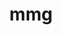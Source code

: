 ---
title: "mmg"
layout: cache
categories: [package, develop-2025-02-09]
meta: {"versions": ["5.8.0"], "compilers": ["gcc@=11.4.0", "oneapi@=2024.2.1"], "oss": ["ubuntu22.04"], "platforms": ["linux"], "targets": ["x86_64_v3"], "stacks": ["e4s", "e4s-oneapi", "root"], "num_specs": 2, "num_specs_by_stack": {"root": 2, "e4s": 1, "e4s-oneapi": 1}}
spec_details: [{"hash": "3pymmzjqbla3voyf3bslcpdg2rvub7pi", "compiler": "gcc@=11.4.0", "versions": ["5.8.0"], "os": "ubuntu22.04", "platform": "linux", "target": "x86_64_v3", "variants": ["build_system=cmake", "build_type=Release", "~doc", "generator=make", "~ipo", "~private_headers", "+scotch", "+shared", "~vtk"], "stacks": ["root", "e4s"], "size": "-", "tarball": "https://binaries.spack.io/develop-2025-02-09/build_cache/linux-ubuntu22.04-x86_64_v3/gcc-11.4.0/mmg-5.8.0/linux-ubuntu22.04-x86_64_v3-gcc-11.4.0-mmg-5.8.0-3pymmzjqbla3voyf3bslcpdg2rvub7pi.spack"}, {"hash": "y5cbiebxw3l3qwtmsbpbbi5tiq5vztb2", "compiler": "oneapi@=2024.2.1", "versions": ["5.8.0"], "os": "ubuntu22.04", "platform": "linux", "target": "x86_64_v3", "variants": ["build_system=cmake", "build_type=Release", "~doc", "generator=make", "~ipo", "~private_headers", "+scotch", "+shared", "~vtk"], "stacks": ["root", "e4s-oneapi"], "size": "-", "tarball": "https://binaries.spack.io/develop-2025-02-09/build_cache/linux-ubuntu22.04-x86_64_v3/oneapi-2024.2.1/mmg-5.8.0/linux-ubuntu22.04-x86_64_v3-oneapi-2024.2.1-mmg-5.8.0-y5cbiebxw3l3qwtmsbpbbi5tiq5vztb2.spack"}]
---